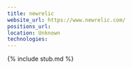 ```yaml
---
title: newrelic
website_url: https://www.newrelic.com/
positions_url:
location: Unknown
technologies:
---
```


{% include stub.md %}
